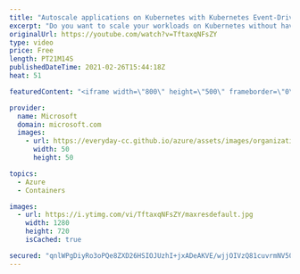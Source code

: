 ```yaml
---
title: "Autoscale applications on Kubernetes with Kubernetes Event-Driven Autoscaling (KEDA) | Azure Friday"
excerpt: "Do you want to scale your workloads on Kubernetes without having to worry about the details? Do you want to run Azure Functions anywhere and easily scale it yourself? Tom Kerkhove shows Scott Hanselman how Kubernetes Event-Driven Autoscaling (KEDA) makes application autoscaling dead simple.  0:00 – Introduction"
originalUrl: https://youtube.com/watch?v=TftaxqNFsZY
type: video
price: Free
length: PT21M14S
publishedDateTime: 2021-02-26T15:44:18Z
heat: 51

featuredContent: "<iframe width=\"800\" height=\"500\" frameborder=\"0\" src=\"https://www.youtube.com/embed/TftaxqNFsZY\" allow=\"accelerometer; autoplay; encrypted-media; gyroscope; picture-in-picture\" allowfullscreen></iframe>"

provider:
  name: Microsoft
  domain: microsoft.com
  images:
    - url: https://everyday-cc.github.io/azure/assets/images/organizations/microsoft.com-50x50.jpg
      width: 50
      height: 50

topics:
  - Azure
  - Containers

images:
  - url: https://i.ytimg.com/vi/TftaxqNFsZY/maxresdefault.jpg
    width: 1280
    height: 720
    isCached: true

secured: "qnlWPgDiyRo3oPQe8ZXD26HSIOJUzhI+jxADeAKVE/wjjOIVzQ81cuvrmNV505hbVW4rd5kcGLc1P9ByNUlJPZcMSkgb4qt6tTcyo3WIJNA7X0+ZIDVOtVbrAFkR1s0QfIoo+gie28tZcYv+McdWL/KurGWjunDqD6P3zHP28Oh7n+Ia2xd8e52oM/TnBcxBii4nx8yVx++RZlB3LFMY+pnpW58BvMfKR1zd//hR073Mm+g8uaiyLthW2eATZQd3occKPSsoc/goJHKKUh0SqwF4r3FrGapqvSKAavo7qJVAKeeUNMmNLqsPAZ9pgWGdJ4NCLqB9yYoUmOaI8bSd3TbMU5fuiFtM2Lznt8QUFwlU5T/sXkfC046Qx5LR7yuJ7jYgkCMMcIpI9CIxzGrgxDopbHWB3ZytaGSyYwGW1vM=;VnDDVNIciMNKe1Su8J7Nug=="
---
```


